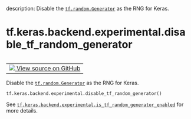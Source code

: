 description: Disable the <a href="../../../../tf/random/Generator.md"><code>tf.random.Generator</code></a> as the RNG for Keras.

<div itemscope itemtype="http://developers.google.com/ReferenceObject">
<meta itemprop="name" content="tf.keras.backend.experimental.disable_tf_random_generator" />
<meta itemprop="path" content="Stable" />
</div>

# tf.keras.backend.experimental.disable_tf_random_generator

<!-- Insert buttons and diff -->

<table class="tfo-notebook-buttons tfo-api nocontent" align="left">
<td>
  <a target="_blank" href="https://github.com/keras-team/keras/tree/v2.9.0/keras/backend.py#L1812-L1820">
    <img src="https://www.tensorflow.org/images/GitHub-Mark-32px.png" />
    View source on GitHub
  </a>
</td>
</table>



Disable the <a href="../../../../tf/random/Generator.md"><code>tf.random.Generator</code></a> as the RNG for Keras.

<pre class="devsite-click-to-copy prettyprint lang-py tfo-signature-link">
<code>tf.keras.backend.experimental.disable_tf_random_generator()
</code></pre>



<!-- Placeholder for "Used in" -->

See <a href="../../../../tf/keras/backend/experimental/is_tf_random_generator_enabled.md"><code>tf.keras.backend.experimental.is_tf_random_generator_enabled</code></a> for more
details.